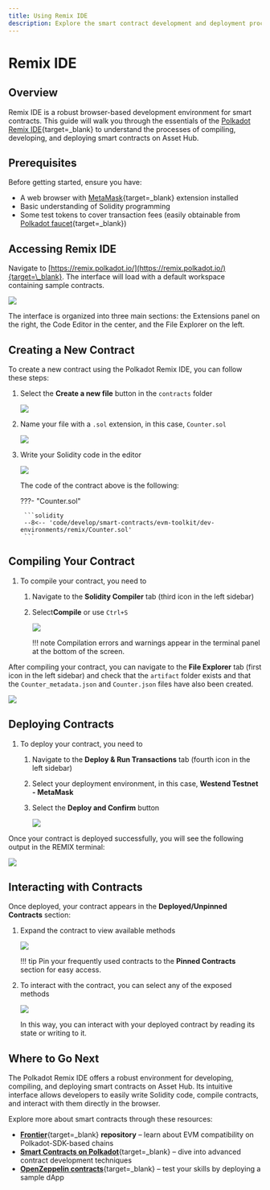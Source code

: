 ```yaml
---
title: Using Remix IDE
description: Explore the smart contract development and deployment process on Asset Hub using Remix IDE, a visual IDE for blockchain developers.
---
```


# Remix IDE

## Overview

Remix IDE is a robust browser-based development environment for smart contracts. This guide will walk you through the essentials of the [Polkadot Remix IDE](https://remix.polkadot.io/){target=\_blank} to understand the processes of compiling, developing, and deploying smart contracts on Asset Hub.

## Prerequisites

Before getting started, ensure you have:

- A web browser with [MetaMask](https://metamask.io/){target=\_blank} extension installed
- Basic understanding of Solidity programming
- Some test tokens to cover transaction fees (easily obtainable from [Polkadot faucet](https://faucet.polkadot.io/){target=\_blank})

## Accessing Remix IDE

Navigate to [https://remix.polkadot.io/](https://remix.polkadot.io/){target=\_blank}. The interface will load with a default workspace containing sample contracts.

![](/images/develop/smart-contracts/evm-toolkit/dev-environments/remix/remix-1.webp)

The interface is organized into three main sections: the Extensions panel on the right, the Code Editor in the center, and the File Explorer on the left.

## Creating a New Contract

To create a new contract using the Polkadot Remix IDE, you can follow these steps:

1. Select the **Create a new file** button in the `contracts` folder

    ![](/images/develop/smart-contracts/evm-toolkit/dev-environments/remix/remix-2.webp)

2. Name your file with a `.sol` extension, in this case, `Counter.sol`

    ![](/images/develop/smart-contracts/evm-toolkit/dev-environments/remix/remix-3.webp)

3. Write your Solidity code in the editor

    ![](/images/develop/smart-contracts/evm-toolkit/dev-environments/remix/remix-4.webp)

    The code of the contract above is the following:

    ???- "Counter.sol"
        
        ```solidity
        --8<-- 'code/develop/smart-contracts/evm-toolkit/dev-environments/remix/Counter.sol'
        ```

## Compiling Your Contract

1. To compile your contract, you need to

    1. Navigate to the **Solidity Compiler** tab (third icon in the left sidebar)
    2. Select**Compile** or use `Ctrl+S`

        ![](/images/develop/smart-contracts/evm-toolkit/dev-environments/remix/remix-5.webp)
    
        !!! note
            Compilation errors and warnings appear in the terminal panel at the bottom of the screen.

After compiling your contract, you can navigate to the **File Explorer** tab (first icon in the left sidebar) and check that the `artifact` folder exists and that the `Counter_metadata.json` and `Counter.json` files have also been created.

![](/images/develop/smart-contracts/evm-toolkit/dev-environments/remix/remix-6.webp)

## Deploying Contracts

1. To deploy your contract, you need to

    1. Navigate to the **Deploy & Run Transactions** tab (fourth icon in the left sidebar)
    2. Select your deployment environment, in this case, **Westend Testnet - MetaMask**
    3. Select the **Deploy and Confirm** button

        ![](/images/develop/smart-contracts/evm-toolkit/dev-environments/remix/remix-7.webp)

Once your contract is deployed successfully, you will see the following output in the REMIX terminal:

![](/images/develop/smart-contracts/evm-toolkit/dev-environments/remix/remix-8.webp)

## Interacting with Contracts

Once deployed, your contract appears in the **Deployed/Unpinned Contracts** section:

1. Expand the contract to view available methods

    ![](/images/develop/smart-contracts/evm-toolkit/dev-environments/remix/remix-9.webp)

    !!! tip
        Pin your frequently used contracts to the **Pinned Contracts** section for easy access.

2. To interact with the contract, you can select any of the exposed methods

    ![](/images/develop/smart-contracts/evm-toolkit/dev-environments/remix/remix-10.webp)

    In this way, you can interact with your deployed contract by reading its state or writing to it.

## Where to Go Next

The Polkadot Remix IDE offers a robust environment for developing, compiling, and deploying smart contracts on Asset Hub. Its intuitive interface allows developers to easily write Solidity code, compile contracts, and interact with them directly in the browser.

Explore more about smart contracts through these resources:

- [**Frontier**](https://github.com/polkadot-evm/frontier){target=\_blank} **repository** – learn about EVM compatibility on Polkadot-SDK-based chains
- [**Smart Contracts on Polkadot**](/develop/smart-contracts/){target=\_blank} – dive into advanced contract development techniques
- [**OpenZeppelin contracts**](https://www.openzeppelin.com/solidity-contracts){target=\_blank} – test your skills by deploying a sample dApp
